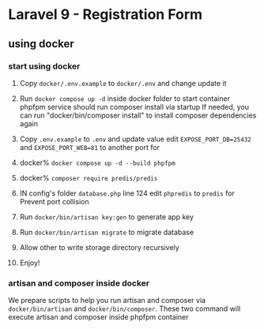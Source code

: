 # Laravel 9 - Registration Form

## using docker

### start using docker

1. Copy `docker/.env.example` to `docker/.env` and change update it
2. Run `docker compose up -d` inside docker folder to start container
        phpfpm service should run composer install via startup
        If needed, you can run "docker/bin/composer install" to install composer dependencies again

3. Copy `.env.example` to `.env` and update value edit `EXPOSE_PORT_DB=25432` and `EXPOSE_PORT_WEB=81` to another port for 
4. docker% `docker compose up -d --build phpfpm`
5. docker% `composer require predis/predis`
6. IN config's folder `database.php` line 124 edit `phpredis` to `predis` for Prevent port collision

7. Run `docker/bin/artisan key:gen` to generate app key
8. Run `docker/bin/artisan migrate` to migrate database
9. Allow other to write storage directory recursively
10. Enjoy!

### artisan and composer inside docker

We prepare scripts to help you run artisan and composer via `docker/bin/artisan` and `docker/bin/composer`. These two command will execute artisan and composer inside phpfpm container
